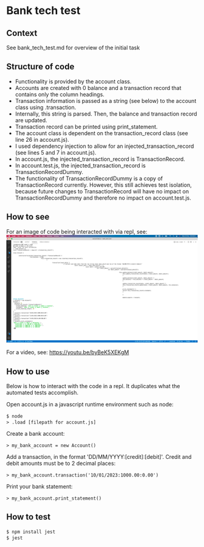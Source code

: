# Bank tech test

## Context 

See bank_tech_test.md for overview of the initial task

## Structure of code

- Functionality is provided by the account class.
- Accounts are created with 0 balance and a transaction record that contains only the column headings.
- Transaction information is passed as a string (see below) to the account class using .transaction.
- Internally, this string is parsed. Then, the balance and transaction record are updated.
- Transaction record can be printed using print_statement.
- The account class is dependent on the transaction_record class (see line 26 in account.js).
- I used dependency injection to allow for an injected_transaction_record (see lines 5 and 7 in account.js).
- In account.js, the injected_transaction_record is TransactionRecord.
- In account.test.js, the injected_transaction_record is TransactionRecordDummy.
- The functionality of TransactionRecordDummy is a copy of TransactionRecord currently. However, this still achieves test isolation, because future changes to TransactionRecord will have no impact on TransactionRecordDummy and therefore no impact on account.test.js.

## How to see

For an image of code being interacted with via repl, see:
![Screenshot](screenshot.png)

For a video, see:
https://youtu.be/byBeK5XEKgM


## How to use

Below is how to interact with the code in a repl. It duplicates what the automated tests accomplish.

Open account.js in a javascript runtime environment such as node:
```
$ node
> .load [filepath for account.js]
```

Create a bank account:
```
> my_bank_account = new Account()
```

Add a transaction, in the format 'DD/MM/YYYY:[credit]:[debit]'. Credit and debit amounts must be to 2 decimal places:
```
> my_bank_account.transaction('10/01/2023:1000.00:0.00')
```

Print your bank statement:
```
> my_bank_account.print_statement()
```

## How to test

```
$ npm install jest
$ jest
```

